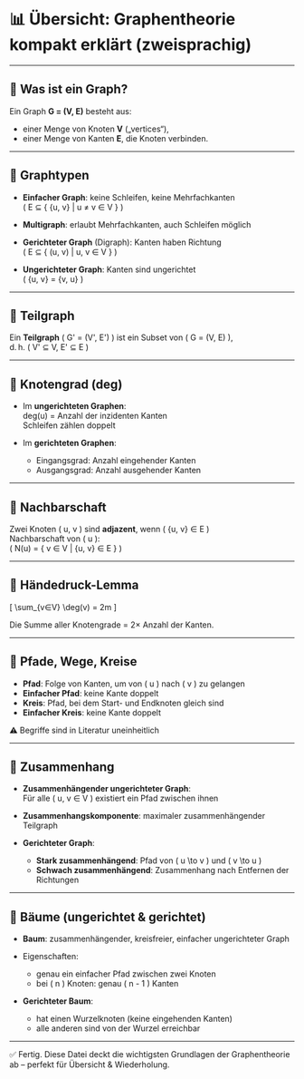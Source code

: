 # 📊 Übersicht: Graphentheorie kompakt erklärt (zweisprachig)

---

## 🔹 Was ist ein Graph?

Ein Graph **G = (V, E)** besteht aus:
- einer Menge von Knoten **V** („vertices“),
- einer Menge von Kanten **E**, die Knoten verbinden.

---

## 🔹 Graphtypen

- **Einfacher Graph**: keine Schleifen, keine Mehrfachkanten  
  \( E ⊆ \{ \{u, v\} | u ≠ v ∈ V \} \)

- **Multigraph**: erlaubt Mehrfachkanten, auch Schleifen möglich

- **Gerichteter Graph** (Digraph): Kanten haben Richtung  
  \( E ⊆ \{ (u, v) | u, v ∈ V \} \)

- **Ungerichteter Graph**: Kanten sind ungerichtet  
  \( \{u, v\} = \{v, u\} \)

---

## 🔹 Teilgraph

Ein **Teilgraph** \( G' = (V', E') \) ist ein Subset von \( G = (V, E) \),  
d. h. \( V' ⊆ V, E' ⊆ E \)

---

## 🔹 Knotengrad (deg)

- Im **ungerichteten Graphen**:  
  deg(u) = Anzahl der inzidenten Kanten  
  Schleifen zählen doppelt

- Im **gerichteten Graphen**:  
  - Eingangsgrad: Anzahl eingehender Kanten  
  - Ausgangsgrad: Anzahl ausgehender Kanten

---

## 🔹 Nachbarschaft

Zwei Knoten \( u, v \) sind **adjazent**, wenn \( \{u, v\} ∈ E \)  
Nachbarschaft von \( u \):  
\( N(u) = \{ v ∈ V | \{u, v\} ∈ E \} \)

---

## 🔹 Händedruck-Lemma

\[
\sum_{v∈V} \deg(v) = 2m
\]

Die Summe aller Knotengrade = 2× Anzahl der Kanten.

---

## 🔹 Pfade, Wege, Kreise

- **Pfad**: Folge von Kanten, um von \( u \) nach \( v \) zu gelangen  
- **Einfacher Pfad**: keine Kante doppelt  
- **Kreis**: Pfad, bei dem Start- und Endknoten gleich sind  
- **Einfacher Kreis**: keine Kante doppelt

⚠ Begriffe sind in Literatur uneinheitlich

---

## 🔹 Zusammenhang

- **Zusammenhängender ungerichteter Graph**:  
  Für alle \( u, v ∈ V \) existiert ein Pfad zwischen ihnen

- **Zusammenhangskomponente**: maximaler zusammenhängender Teilgraph

- **Gerichteter Graph**:
  - **Stark zusammenhängend**: Pfad von \( u \to v \) und \( v \to u \)
  - **Schwach zusammenhängend**: Zusammenhang nach Entfernen der Richtungen

---

## 🌲 Bäume (ungerichtet & gerichtet)

- **Baum**: zusammenhängender, kreisfreier, einfacher ungerichteter Graph  
- Eigenschaften:
  - genau ein einfacher Pfad zwischen zwei Knoten
  - bei \( n \) Knoten: genau \( n - 1 \) Kanten

- **Gerichteter Baum**:
  - hat einen Wurzelknoten (keine eingehenden Kanten)
  - alle anderen sind von der Wurzel erreichbar

---

✅ Fertig. Diese Datei deckt die wichtigsten Grundlagen der Graphentheorie ab – perfekt für Übersicht & Wiederholung.


